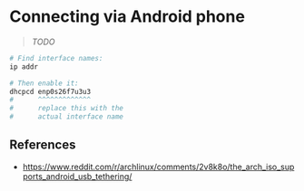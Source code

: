 # Connecting via Android phone

> _TODO_

```sh
# Find interface names:
ip addr
```

```sh
# Then enable it:
dhcpcd enp0s26f7u3u3
#      ^^^^^^^^^^^^^
#      replace this with the
#      actual interface name
```

## References

- <https://www.reddit.com/r/archlinux/comments/2v8k8o/the_arch_iso_supports_android_usb_tethering/>
